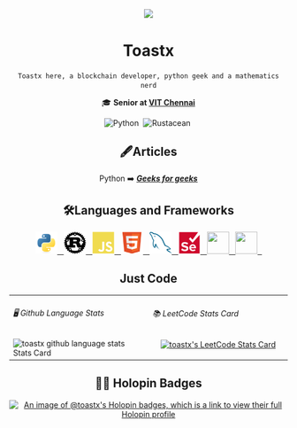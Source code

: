 
<div id="header" align="center">
  <img src=https://github.com/toastx/toastx/assets/85751209/3297f581-43db-45bd-bae3-913c77382bfc width="250"/>
</div>
<div align = "center">
   
  # Toastx
  
  `Toastx here, a blockchain developer, python geek and a mathematics nerd`
  
  🎓 **Senior at [VIT Chennai](https://chennai.vit.ac.in)**
 
  <img src="https://img.shields.io/badge/-Python-violet" alt="Python"/>&nbsp;
  <img src="https://img.shields.io/badge/Rustacean-orange" alt="Rustacean"/>&nbsp;

  

  
 </div>
 
 
 <div id = "header" align = "center">
 
 <h2>🖋️Articles </h2>
 
 Python
  ➡️ [***Geeks for geeks***](https://auth.geeksforgeeks.org/user/dipu6019/articles?utm_source=geeksforgeeks&utm_medium=article_author&utm_campaign=auth_user)

  
 <div id="header" align="center">

<h2>🛠️Languages and Frameworks</h2>

 
<div>
  <a href = "https://www.python.org">
  <img src="https://github.com/devicons/devicon/blob/master/icons/python/python-original.svg" width="40" height="40"/"https://www.python.org">&nbsp;&nbsp;
    </a>
  <a href = "https://www.rust-lang.org">
  <img src="https://github.com/devicons/devicon/blob/master/icons/rust/rust-original.svg" width="40" height="40"/>&nbsp;&nbsp;
  </a>
  <a href = "https://www.javascript.com">
  <img src="https://github.com/devicons/devicon/blob/master/icons/javascript/javascript-plain.svg" width="40" height="40"/>&nbsp;&nbsp;
  </a>
  <a href = "https://html.com">
  <img src="https://github.com/devicons/devicon/blob/master/icons/html5/html5-original.svg" width="40" height="40"/>&nbsp;&nbsp;
  </a>
  <a href = "https://www.mysql.com">
  <img src="https://github.com/devicons/devicon/blob/master/icons/mysql/mysql-original.svg" width="40" height="40"/>&nbsp;&nbsp;
  </a>
  <a href = "https://www.selenium.dev">
  <img src="https://github.com/devicons/devicon/blob/master/icons/selenium/selenium-original.svg" width="40" height="40"/>&nbsp;&nbsp;
  </a>
  <a href = "https://www.hikari-py.dev">
  <img src="https://www.hikari-py.dev/logo.png" width="40" height="40"/>&nbsp;&nbsp;
  </a>
  <a href = "https://solana.com">
  <img src="https://cryptologos.cc/logos/solana-sol-logo.png" width="40" height="40"/>&nbsp;&nbsp;
  </a>
  <br>
</div>

<h2>Just Code</h2>
<table>
  <tr>
     <td width="50%" valign="center">
      <h6>🖥️ Github Language Stats</h6>
      <a>
        <img
          title="github language stats"
          alt="toastx github language stats Stats Card"       src="https://github-readme-stats.vercel.app/api/top-langs/?username=toastx&hide=html,css,cmake,roff,markdown,Vim+script"
        />
</a>
    </td>
    <td width="50%" valign="center">
      <h6>📚 LeetCode Stats Card</h6>
      <p align="center">
        <a href="https://leetcode.com/toastx/">
          <img
            title="LeetCode Stats Card"
            alt="toastx's LeetCode Stats Card"
            src="https://leetcard.jacoblin.cool/toastx?theme=dark&font=Petrona&ext=heatmap&hide=ranking"
          />
        </a>
      </p>
    </td>
  </tr>
</table>



<h2>🐱‍🐉 Holopin Badges</h2>
 
[![An image of @toastx's Holopin badges, which is a link to view their full Holopin profile](https://holopin.me/toastx)](https://holopin.io/@toastx)
 


<div>

</div>

